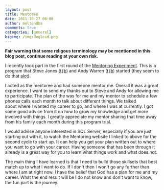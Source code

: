 ```yaml
---
layout: post
title: Mentoree
date: 2011-10-27 06:00
author: meltondba
comments: true
categories: [general]
bigimg: /img/doglead.png
---
```


**Fair warning that some religous terminology may be mentioned in this blog post, continue reading at your own risk.**

I recently took part in the first round of the <a href="http://thementoringexperiment.org/">Mentoring Experiment</a>. This is a program that Steve Jones (<a href="http://twitter.com/way0utwest" target="_blank">t</a>`|`<a href="http://www.voiceofthedba.com/" target="_blank">b</a>) and Andy Warren (<a href="http://twitter.com/sqlandy" target="_blank">t</a>`|`<a href="http://www.sqlandy.com" target="_blank">b</a>) started (they seem to do that <a href="http://thementoringexperiment.org/index.php/about-us/" target="_blank">alot</a>).

I acted as the mentoree and had someone mentor me. Overall it was a great experience. I want to send my thanks out to Steve and Andy for allowing me to participate. The plan of the was for me and my mentor to schedule a few phones calls each month to talk about different things. We talked about where I wanted my career to go, and where I was at currently. I got some good advice from it on how to grow my knowledge and get more involved with things. I greatly appreciate my mentor sharing that time away from his family each month during this program trial.

I would advise anyone interested in SQL Server, especially if you are just starting out with it, to watch the Mentoring website I linked to above for the second cycle to start up. It can help you get your plan written out to where you want to go with your career. Having someone that has been through it already is a great way for you to learn what things work and what does not.

The main thing I have learned is that I need to build those skillsets that best match up to what I want to do. If I don't then I won't go any further than where I am at right now. I have the belief that God has a plan for me and my career. What the end result will be I do not know and don't want to know, the fun part is the journey.
